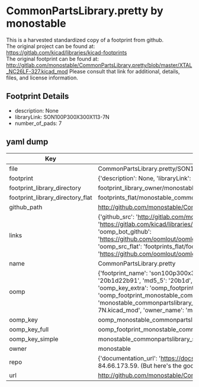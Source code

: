 # CommonPartsLibrary.pretty by monostable  
This is a harvested standardized copy of a footprint from github.  
The original project can be found at:  
https://gitlab.com/kicad/libraries/kicad-footprints  
The original footprint can be found at:
http://gitlab.com/monostable/CommonPartsLibrary.pretty/blob/master/XTAL_NC26LF-327.kicad_mod
Please consult that link for additional, details, files, and license information.  
## Footprint Details
* description: None  
* libraryLink: SON100P300X300X113-7N  
* number_of_pads: 7  
## yaml dump  
| Key | Value |  
| --- | --- |  
| file | CommonPartsLibrary.pretty/SON100P300X300X113-7N.kicad_mod |  
| footprint | {'description': None, 'libraryLink': 'SON100P300X300X113-7N', 'number_of_pads': 7} |  
| footprint_library_directory | footprint_library_owner/monostable_CommonPartsLibrary.pretty |  
| footprint_library_directory_flat | footprints_flat/monostable_commonpartslibrary_son100p300x300x113_7n/working |  
| github_path | http://github.com/monostable/CommonPartsLibrary.pretty/blob/master/SON100P300X300X113-7N.kicad_mod |  
| links | {'github_src': 'http://gitlab.com/monostable/CommonPartsLibrary.pretty/blob/master/XTAL_NC26LF-327.kicad_mod', 'github_src_repo': 'https://gitlab.com/kicad/libraries/kicad-footprints', 'oomp_bot': 'footprints/monostable_commonpartslibrary_son100p300x300x113_7n/working', 'oomp_bot_github': 'https://github.com/oomlout/oomlout_oomp_footprint_bot/tree/main/footprints/monostable_commonpartslibrary_son100p300x300x113_7n/working', 'oomp_src_flat': 'footprints_flat/footprints_flat/monostable_commonpartslibrary_son100p300x300x113_7n/working', 'oomp_src_flat_github': 'https://github.com/oomlout/oomlout_oomp_footprint_src/tree/main/footprints_flat/monostable_commonpartslibrary_son100p300x300x113_7n/working'} |  
| name | CommonPartsLibrary.pretty |  
| oomp | {'footprint_name': 'son100p300x300x113_7n', 'library_name': 'commonpartslibrary', 'md5': '20b1d22b91c9fe9c6156f64ec6a795ee', 'md5_10': '20b1d22b91', 'md5_5': '20b1d', 'md5_6': '20b1d2', 'oomp_key': 'oomp_monostable_commonpartslibrary_son100p300x300x113_7n', 'oomp_key_extra': 'oomp_footprint_monostable_commonpartslibrary_son100p300x300x113_7n', 'oomp_key_full': 'oomp_footprint_monostable_commonpartslibrary_son100p300x300x113_7n_20b1d2', 'oomp_key_simple': 'monostable_commonpartslibrary_son100p300x300x113_7n', 'original_filename': 'CommonPartsLibrary.pretty/SON100P300X300X113-7N.kicad_mod', 'owner_name': 'monostable'} |  
| oomp_key | oomp_monostable_commonpartslibrary_son100p300x300x113_7n |  
| oomp_key_full | oomp_footprint_monostable_commonpartslibrary_son100p300x300x113_7n |  
| oomp_key_simple | monostable_commonpartslibrary_son100p300x300x113_7n |  
| owner | monostable |  
| repo | {'documentation_url': 'https://docs.github.com/rest/overview/resources-in-the-rest-api#rate-limiting', 'message': "API rate limit exceeded for 84.66.173.59. (But here's the good news: Authenticated requests get a higher rate limit. Check out the documentation for more details.)"} |  
| url | http://github.com/monostable/CommonPartsLibrary.pretty |  

